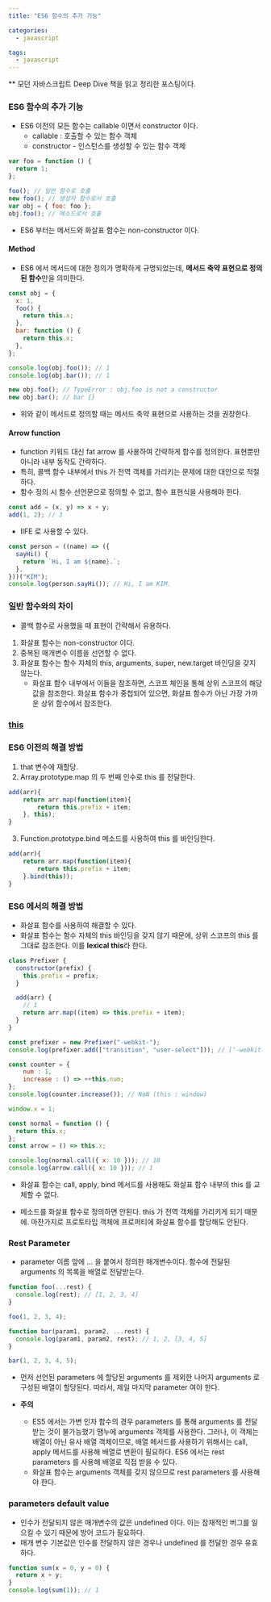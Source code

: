 ```yaml
---
title: "ES6 함수의 추가 기능"

categories:
  - javascript

tags:
  - javascript
---
```


\*\* 모던 자바스크립트 Deep Dive 책을 읽고 정리한 포스팅이다.

### ES6 함수의 추가 기능

- ES6 이전의 모든 함수는 callable 이면서 constructor 이다.
  - callable : 호출할 수 있는 함수 객체
  - constructor - 인스턴스를 생성할 수 있는 함수 객체

```javascript
var foo = function () {
  return 1;
};

foo(); // 일반 함수로 호출
new foo(); // 생성자 함수로서 호출
var obj = { foo: foo };
obj.foo(); // 메소드로서 호출
```

- ES6 부터는 메서드와 화살표 함수는 non-constructor 이다.

#### Method

- ES6 에서 메서드에 대한 정의가 명확하게 규명되었는데, **메서드 축약 표현으로 정의된 함수**만을 의미한다.

```javascript
const obj = {
  x: 1,
  foo() {
    return this.x;
  },
  bar: function () {
    return this.x;
  },
};

console.log(obj.foo()); // 1
console.log(obj.bar()); // 1

new obj.foo(); // TypeError : obj.foo is not a constructor
new obj.bar(); // bar {}
```

- 위와 같이 메서드로 정의할 때는 메서드 축약 표현으로 사용하는 것을 권장한다.

#### Arrow function

- function 키워드 대신 fat arrow 를 사용하여 간략하게 함수를 정의한다. 표현뿐만 아니라 내부 동작도 간략하다.
- 특히, 콜백 함수 내부에서 this 가 전역 객체를 가리키는 문제에 대한 대안으로 적절하다.
- 함수 정의 시 함수 선언문으로 정의할 수 없고, 함수 표현식을 사용해야 한다.

```javascript
const add = (x, y) => x + y;
add(1, 2); // 3
```

- IIFE 로 사용할 수 있다.

```javascript
const person = ((name) => ({
  sayHi() {
    return `Hi, I am ${name}.`;
  },
}))("KIM");
console.log(person.sayHi()); // Hi, I am KIM.
```

### 일반 함수와의 차이

- 콜백 함수로 사용했을 때 표현이 간략해서 유용하다.

1. 화살표 함수는 non-constructor 이다.
2. 중복된 매개변수 이름을 선언할 수 없다.
3. 화살표 함수는 함수 자체의 this, arguments, super, new.target 바인딩을 갖지 않는다.
   - 화살표 함수 내부에서 이들을 참조하면, 스코프 체인을 통해 상위 스코프의 해당 값을 참조한다. 화살표 함수가 중첩되어 있으면, 화살표 함수가 아닌 가장 가까운 상위 함수에서 참조한다.

### [this](https://kimyieun.github.io/javascript/this/)

### ES6 이전의 해결 방법

1. that 변수에 재할당.
2. Array.prototype.map 의 두 번째 인수로 this 를 전달한다.

```javascript
add(arr){
    return arr.map(function(item){
        return this.prefix + item;
    }, this);
}
```

3. Function.prototype.bind 메소드를 사용하여 this 를 바인딩한다.

```javascript
add(arr){
    return arr.map(function(item){
        return this.prefix + item;
    }.bind(this));
}
```

### ES6 에서의 해결 방법

- 화살표 함수를 사용하여 해결할 수 있다.
- 화살표 함수는 함수 자체의 this 바인딩을 갖지 않기 때문에, 상위 스코프의 this 를 그대로 참조한다. 이를 **lexical this**라 한다.

```javascript
class Prefixer {
  constructor(prefix) {
    this.prefix = prefix;
  }

  add(arr) {
    // 1
    return arr.map((item) => this.prefix + item);
  }
}

const prefixer = new Prefixer("-webkit-");
console.log(prefixer.add(["transition", "user-select"])); // ['-webkit-transition', '-webkit-user-select'];
```

```javascript
const counter = {
    num : 1,
    increase : () => ++this.num;
};
console.log(counter.increase()); // NaN (this : window)
```

```javascript
window.x = 1;

const normal = function () {
  return this.x;
};
const arrow = () => this.x;

console.log(normal.call({ x: 10 })); // 10
console.log(arrow.call({ x: 10 })); // 1
```

- 화살표 함수는 call, apply, bind 메서드를 사용해도 화살표 함수 내부의 this 를 교체할 수 없다.

- 메소드를 화살표 함수로 정의하면 안된다. this 가 전역 객체를 가리키게 되기 때문에. 마찬가지로 프로토타입 객체에 프로퍼티에 화살표 함수를 할당해도 안된다.

### Rest Parameter

- parameter 이름 앞에 ... 을 붙여서 정의한 매개변수이다. 함수에 전달된 arguments 의 목록을 배열로 전달받는다.

```javascript
function foo(...rest) {
  console.log(rest); // [1, 2, 3, 4]
}

foo(1, 2, 3, 4);

function bar(param1, param2, ...rest) {
  console.log(param1, param2, rest); // 1, 2, [3, 4, 5]
}

bar(1, 2, 3, 4, 5);
```

- 먼저 선언된 parameters 에 할당된 arguments 를 제외한 나머지 arguments 로 구성된 배열이 할당된다. 따라서, 제일 마지막 parameter 여야 한다.

- **주의**
  - ES5 에서는 가변 인자 함수의 경우 parameters 를 통해 arguments 를 전달받는 것이 불가능했기 땜누에 arguments 객체를 사용한다. 그러나, 이 객체는 배열이 아닌 유사 배열 객체이므로, 배열 메서드를 사용하기 위해서는 call, apply 메서드를 사용해 배열로 변환이 필요하다. ES6 에서는 rest parameters 를 사용해 배열로 직접 받을 수 있다.
  - 화살표 함수는 arguments 객체를 갖지 않으므로 rest parameters 를 사용해야 한다.

### parameters default value

- 인수가 전달되지 않은 매개변수의 값은 undefined 이다. 이는 잠재적인 버그를 일으킬 수 있기 때문에 방어 코드가 필요하다.
- 매개 변수 기본값은 인수를 전달하지 않은 경우나 undefined 를 전달한 경우 유효하다.

```javascript
function sum(x = 0, y = 0) {
  return x + y;
}
console.log(sum(1)); // 1
```
